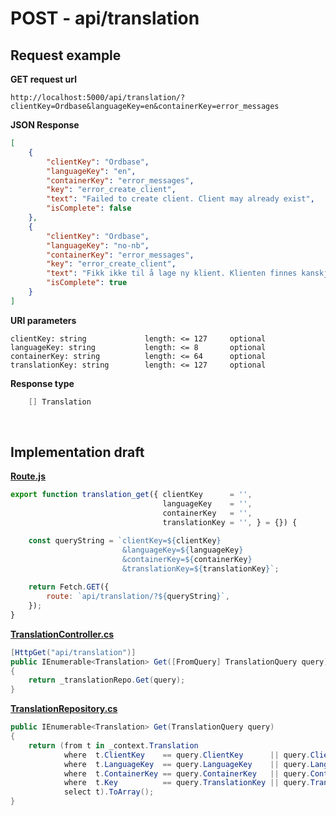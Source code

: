 # POST - api/translation

## Request example 

**GET request url**
```url
http://localhost:5000/api/translation/?clientKey=Ordbase&languageKey=en&containerKey=error_messages
``` 

**JSON Response**
```json
[
    {
        "clientKey": "Ordbase",
        "languageKey": "en",
        "containerKey": "error_messages",
        "key": "error_create_client",
        "text": "Failed to create client. Client may already exist",
        "isComplete": false
    },
    {
        "clientKey": "Ordbase",
        "languageKey": "no-nb",
        "containerKey": "error_messages",
        "key": "error_create_client",
        "text": "Fikk ikke til å lage ny klient. Klienten finnes kanskje fra før?",
        "isComplete": true
    }
]
```

**URI parameters** 

```
clientKey: string             length: <= 127     optional
languageKey: string           length: <= 8       optional
containerKey: string          length: <= 64      optional
translationKey: string        length: <= 127     optional 
``` 

**Response type**
```cs
    [] Translation
```

<br>

## Implementation draft

[**Route.js**](/wwwroot/lib/Route.js)
```javascript
export function translation_get({ clientKey      = '',  
                                  languageKey    = '',  
                                  containerKey   = '',  
                                  translationKey = '', } = {}) { 

    const queryString = `clientKey=${clientKey}
                         &languageKey=${languageKey}
                         &containerKey=${containerKey}
                         &translationKey=${translationKey}`;
    
    return Fetch.GET({  
        route: `api/translation/?${queryString}`,
    }); 
}
```

[**TranslationController.cs**](/controllers/TranslationController.cs)
```cs
[HttpGet("api/translation")]
public IEnumerable<Translation> Get([FromQuery] TranslationQuery query)
{   
    return _translationRepo.Get(query); 
}
```

[**TranslationRepository.cs**](/repositories/TranslationRepository.cs)
```cs
public IEnumerable<Translation> Get(TranslationQuery query)
{
    return (from t in _context.Translation
            where  t.ClientKey    == query.ClientKey      || query.ClientKey      == null           
            where  t.LanguageKey  == query.LanguageKey    || query.LanguageKey    == null       
            where  t.ContainerKey == query.ContainerKey   || query.ContainerKey   == null     
            where  t.Key          == query.TranslationKey || query.TranslationKey == null 
            select t).ToArray();        
}
```